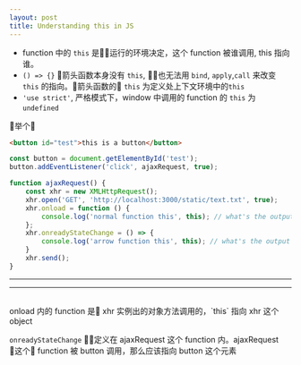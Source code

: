 ```yaml
---
layout: post
title: Understanding this in JS
---
```


- function 中的 `this` 是运行的环境决定，这个  function 被谁调用, this 指向谁。
- `() => {}` 箭头函数本身没有 `this`, 也无法用 `bind`, `apply`,`call` 来改变  `this` 的指向。箭头函数的 `this` 为定义处上下文环境中的`this`
- `'use strict'`, 严格模式下，window 中调用的 function 的 `this` 为 `undefined`

举个🌰

```html
<button id="test">this is a button</button>
```
``` javascript
const button = document.getElementById('test');
button.addEventListener('click', ajaxRequest, true);

function ajaxRequest() {
    const xhr = new XMLHttpRequest();
    xhr.open('GET', 'http://localhost:3000/static/text.txt', true);
    xhr.onload = function () {
        console.log('normal function this', this); // what's the output
    };
    xhr.onreadyStateChange = () => {
        console.log('arrow function this', this); // what's the output
    }
    xhr.send();
}
```
---
---
<br>
onload 内的 function 是 xhr 实例出的对象方法调用的，`this` 指向 xhr 这个 object

`onreadyStateChange` 定义在 ajaxRequest 这个 function 内。ajaxRequest 这个 function 被 button 调用，那么应该指向 button 这个元素



